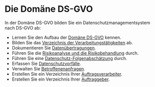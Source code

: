 <!-- © 2024 The Project Contributors - see AUTHORS.txt -->
# Die Domäne DS-GVO

In der Domäne DS-GVO bilden Sie ein Datenschutzmanagementsystem nach DS-GVO ab:

- Lernen Sie den Aufbau der [Domäne DS-GVO](./domain-ds-gvo-description) kennen.
- Bilden Sie das [Verzeichnis der Verarbeitungstätigkeiten](./data-processing) ab.
- Dokumentieren Sie [Datenübertragungen](./data-transfer).
- Führen Sie die [Risikoanalyse und die Risikobehandlung](./risk-management) durch.
- Führen Sie eine [Datenschutz-Folgenabschätzung](./data-protection-impact-assessment) durch.
- Erfassen Sie [Datenschutzvorfälle](./data-privacy-incidents).
- Verwalten Sie [Betroffenenanfragen](./request-data-subjects).
- Erstellen Sie ein Verzeichnis Ihrer [Auftragsverarbeiter](./processors).
- Erstellen Sie ein Verzeichnis Ihrer [Auftraggeber](./controllers).
